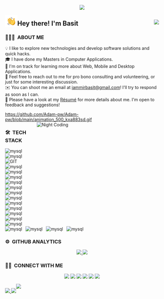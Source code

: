 <!--![BASIT MIR](https://raw.githubusercontent.com/AVS1508/AVS1508/master/assets/Aditya%20Vikram%20Singh%20Ban.jpg)-->
<p align="center">
<img src="./self.gif" height='400' />
</p>
<img alt="Night Coding" src="./Hand%20Wave.gif" width='40' align="left"/><h2>Hey there! I'm Basit <img src="https://visitor-badge.glitch.me/badge?page_id=basitmir" align="right"/></h2>


<!-- ## 👋 &nbsp;Hey there! I'm Basit -->

### 👨🏻‍💻 &nbsp;ABOUT ME

💡 I like to explore new technologies and develop software solutions and quick hacks.\
🎓 I have done my Masters in Computer Applications.\
🌱 I'm on track for learning more about Web, Mobile and Desktop Applications.\
💬 Feel free to reach out to me for pro bono consulting and volunteering, or just for some interesting discussion.\
✉️ You can shoot me an email at iammirbasit@gmail.com! I'll try to respond as soon as I can.\
📄 Please have a look at my [Résumé](https://www.basit.com/resume.html) for more details about me. I'm open to feedback and suggestions!
<!--✍️ &nbsp;In my free time, I pursue Graphic Design and Blog Writing as hobbies/side hustles.\ -->

<!--<img alt="Night Coding" src="https://raw.githubusercontent.com/AVS1508/AVS1508/master/assets/Night-Coding.gif" align="right"/>-->

<!-- <img alt="Night Coding" src="https://camo.githubusercontent.com/992babdffd8c74a1502de375fbdf7e4d54773242/68747470733a2f2f6d656469612e67697068792e636f6d2f6d656469612f53576f536b4e36447854737a71494b4571762f67697068792e676966" align="right" height="200" width="320"/> -->
https://github.com/Adam-pw/Adam-pw/blob/main/animation_500_kxa883sd.gif
<img alt="Night Coding" src="https://github.com/Adam-pw/Adam-pw/blob/main/animation_500_kxa883sd.gif" align="right" height="330" width="400"/>
### 🛠 &nbsp;TECH STACK
<p></p>

<p>
       <img src="https://braze-marketing-assets.s3.amazonaws.com/images/partner_logos/react-native.png" alt="mysql"  height="40"/>  &nbsp;
      <img src="https://www.vectorlogo.zone/logos/w3_html5/w3_html5-ar21.svg" alt="mysql"  height="40"/>  &nbsp;
      <img src="https://www.vectorlogo.zone/logos/git-scm/git-scm-ar21.svg" alt="GIT"  height="40"/>  &nbsp;
      <img src="https://www.vectorlogo.zone/logos/mysql/mysql-ar21.svg" alt="mysql"  height="40"/>  &nbsp;
        <img src="https://img.shields.io/badge/-05122A?style=flat-square&logo=C%2B%2B&logoColor=A8B9CC" alt="mysql"  height="30"/>  &nbsp;
      <img src="https://www.vectorlogo.zone/logos/netlifyapp_watercss/netlifyapp_watercss-ar21.svg" alt="mysql" height="40"/>  &nbsp;
       <img src="https://www.vectorlogo.zone/logos/reactjs/reactjs-ar21.svg" alt="mysql"  height="40"/>  &nbsp;
      <img src="https://www.vectorlogo.zone/logos/electronjs/electronjs-ar21.svg" alt="mysql"  height="40"/>  &nbsp;
      <img src="https://www.vectorlogo.zone/logos/javascript/javascript-ar21.svg" alt="mysql" height="40"/>  &nbsp;
      <img src="https://img.shields.io/badge/-05122A?style=flat-square&logo=C&logoColor=A8B9CC" alt="mysql"  height="30"/>  &nbsp;
       <img src="https://www.vectorlogo.zone/logos/nodejs/nodejs-ar21.svg" alt="mysql" height="40"/>  &nbsp;
      <img src="https://www.vectorlogo.zone/logos/getbootstrap/getbootstrap-ar21.svg" alt="mysql"  height="40"/>  &nbsp;
      <img src="https://www.vectorlogo.zone/logos/github/github-ar21.svg" alt="mysql"  height="40"/>  &nbsp;
       <img src="https://www.vectorlogo.zone/logos/jquery/jquery-ar21.svg" alt="mysql"  height="40"/>  &nbsp;
      <img src="https://img.shields.io/badge/-Redux-764ABC?style=flat-square&logo=redux&logoColor=white" alt="mysql"  height="30"/>  &nbsp;
       <img src="https://www.vectorlogo.zone/logos/flutterio/flutterio-ar21.svg" alt="mysql" height="40"/>  &nbsp;
       <img src="https://www.vectorlogo.zone/logos/laravel/laravel-ar21.svg" alt="mysql" height="40"/>  &nbsp;
       <img src="https://www.vectorlogo.zone/logos/php/php-ar21.svg" alt="mysql"  height="40"/>  &nbsp;
        <img src="https://cdn-media-1.freecodecamp.org/images/1*FDNeKIUeUnf0XdqHmi7nsw.png" alt="mysql"  height="40"/>  &nbsp;
      
</p>

### ⚙️ &nbsp;GITHUB ANALYTICS

<p align="center">
  <a href="https://basitmir.github.io/">
  <img width="49.5%" src="https://github-readme-stats-eight-theta.vercel.app/api?username=basitmir&show_icons=true&theme=dark&include_all_commits=true&count_private=true&hide_border=true" />
    <img width="49.5%" src="https://github-readme-streak-stats.herokuapp.com/?user=basitmir&theme=dark&hide_border=true" />
  </a>
</p>

### 🤝🏻 &nbsp;CONNECT WITH ME

<p align="center">
<a href="https://basitmir.github.io/"><img src="https://img.shields.io/badge/-basitmir.github.io-3423A6?style=flat&logo=Google-Chrome&logoColor=white"/></a>
<a href="https://in.linkedin.com/in/basitmir"><img src="https://img.shields.io/badge/-Basit%20Mir-0077B5?style=flat&logo=Linkedin&logoColor=white"/></a>
<a href="mailto:iammirbasit@gmail.com"><img src="https://img.shields.io/badge/-iammirbasit@gmail.com-D14836?style=flat&logo=Gmail&logoColor=white"/></a>
<a href="https://www.instagram.com/basit_mir/"><img src="https://img.shields.io/badge/-@basit_mir-E4405F?style=flat&logo=Instagram&logoColor=white"/></a>
<a href="https://www.facebook.com/basit.mir.9"><img src="https://img.shields.io/badge/-@basit.mir.9-1877F2?style=flat&logo=Facebook&logoColor=white"/></a>
<a href="https://twitter.com/iambasitmir"><img src="https://img.shields.io/badge/-@iambasitmir-1769FF?style=flat&logo=Twitter&logoColor=white"/></a>
</p>

<div style="display: flex; flex-direction: row;">


<p align="left">
  <a href="https://basitmir.github.io/">
  <img width="49.5%" src="https://github-readme-stats.vercel.app/api/top-langs/?username=basitmir&theme=dark&hide_border=true&layout=compact" />
<span>
<img  width="49.5%"   src="https://readme-jokes.vercel.app/api" />
<span>
  </a>
</p>
<img src="https://activity-graph.herokuapp.com/graph?username=basitmir&theme=react-dark&hide_border=true&area=true" />


